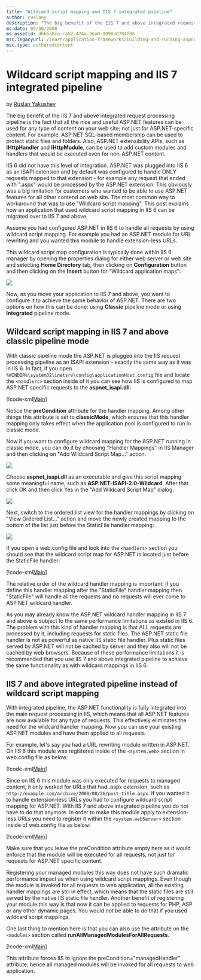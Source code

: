 ```yaml
---
title: "Wildcard script mapping and IIS 7 integrated pipeline"
author: ruslany
description: "The big benefit of the IIS 7 and above integrated request processing pipeline is the fact that all the nice and useful ASP.NET features can be used for any t..."
ms.date: 09/30/2008
ms.assetid: db6ba8ce-ca52-474a-96a0-909030784f86
msc.legacyurl: /learn/application-frameworks/building-and-running-aspnet-applications/wildcard-script-mapping-and-iis-integrated-pipeline
msc.type: authoredcontent
---
```

# Wildcard script mapping and IIS 7 integrated pipeline

by [Ruslan Yakushev](https://github.com/ruslany)

The big benefit of the IIS 7 and above integrated request processing pipeline is the fact that all the nice and useful ASP.NET features can be used for any type of content on your web site; not just for ASP.NET-specific content. For example, ASP.NET SQL-based membership can be used to protect static files and folders. Also, ASP.NET extensibility APIs, such as **IHttpHandler** and **IHttpModule**, can be used to add custom modules and handlers that would be executed even for non-ASP.NET content.

IIS 6 did not have this level of integration. ASP.NET was plugged into IIS 6 as an ISAPI extension and by default was configured to handle ONLY requests mapped to that extension - for example any request that ended with ".aspx" would be processed by the ASP.NET extension. This obviously was a big limitation for customers who wanted to be able to use ASP.NET features for all other contend on web site. The most common way to workaround that was to use "Wildcard script mapping". This post explains how an application that used wildcard script mapping in IIS 6 can be migrated over to IIS 7 and above.

Assume you had configured ASP.NET in IIS 6 to handle all requests by using wildcard script mapping. For example you had an ASP.NET module for URL rewriting and you wanted this module to handle extension-less URLs.

This wildcard script map configuration is typically done within IIS 6 manager by opening the properties dialog for either web server or web site and selecting **Home Directory** tab, then clicking on **Configuration** button and then clicking on the **Insert** button for "Wildcard application maps":

![](wildcard-script-mapping-and-iis-integrated-pipeline/_static/image1.png)

Now, as you move your application to IIS 7 and above, you want to configure it to achieve the same behavior of ASP.NET. There are two options on how this can be done: using **Classic** pipeline mode or using **Integrated** pipeline mode.

## Wildcard script mapping in IIS 7 and above classic pipeline mode

With classic pipeline mode the ASP.NET is plugged into the IIS request processing pipeline as an ISAPI extension - exactly the same way as it was in IIS 6. In fact, if you open `%WINDIR%\system32\inetsrv\config\applicationHost.config` file and locate the `<handlers>` section inside of it you can see how IIS is configured to map ASP.NET specific requests to the **aspnet\_isapi.dll**:

[!code-xml[Main](wildcard-script-mapping-and-iis-integrated-pipeline/samples/sample1.xml)]

Notice the **preCondition** attribute for the handler mapping. Among other things this attribute is set to **classicMode**, which ensures that this handler mapping only takes effect when the application pool is configured to run in classic mode.

Now if you want to configure wildcard mapping for the ASP.NET running in classic mode, you can do it by choosing "Handler Mappings" in IIS Manager and then clicking on "Add Wildcard Script Map..." action.

![](wildcard-script-mapping-and-iis-integrated-pipeline/_static/image2.png)

Choose **aspnet\_isapi.dll** as an executable and give this script mapping some meaningful name, such as **ASP.NET-ISAPI-2.0-Wildcard**. After that click OK and then click Yes in the "Add Wildcard Script Map" dialog.

![](wildcard-script-mapping-and-iis-integrated-pipeline/_static/image3.png)

Next, switch to the ordered list view for the handler mappings by clicking on "View Ordered List..." action and move the newly created mapping to the bottom of the list just before the StaticFile handler mapping:

![](wildcard-script-mapping-and-iis-integrated-pipeline/_static/image5.png)

If you open a web.config file and look into the `<handlers>` section you should see that the wildcard script map for ASP.NET is located just before the StaticFile handler:

[!code-xml[Main](wildcard-script-mapping-and-iis-integrated-pipeline/samples/sample2.xml)]

The relative order of the wildcard handler mapping is important: if you define this handler mapping after the "StaticFile" handler mapping then "StaticFile" will handle all the requests and no requests will ever come to ASP.NET wildcard handler.

As you may already know the ASP.NET wildcard handler mapping in IIS 7 and above is subject to the same performance limitations as existed in IIS 6. The problem with this kind of handler mapping is that ALL requests are processed by it, including requests for static files. The ASP.NET static file handler is not as powerful as native IIS static file handler. Plus static files served by ASP.NET will not be cached by server and they also will not be cached by web browsers. Because of these performance limitations it is recommended that you use IIS 7 and above integrated pipeline to achieve the same functionality as with wildcard mappings in IIS 6.

## IIS 7 and above integrated pipeline instead of wildcard script mapping

With integrated pipeline, the ASP.NET functionality is fully integrated into the main request processing in IIS, which means that all ASP.NET features are now available for any type of requests. This effectively eliminates the need for the wildcard handler mapping. Now you can use your existing ASP.NET modules and have them applied to all requests.

For example, let's say you had a URL rewriting module written in ASP.NET. On IIS 6 this module was registered inside of the `<system.web>` section in web.config file as below:

[!code-xml[Main](wildcard-script-mapping-and-iis-integrated-pipeline/samples/sample3.xml)]

Since on IIS 6 this module was only executed for requests to managed content, it only worked for URLs that had .aspx extension, such as `http://example.com/archive/2008/08/26/post-title.aspx`. If you wanted it to handle extension-less URLs you had to configure wildcard script mapping for ASP.NET. With IIS 7 and above integrated pipeline you do not have to do that anymore. In order to make this module apply to extension-less URLs you need to register it within the `<system.webServer>` section inside of web.config file as below:

[!code-xml[Main](wildcard-script-mapping-and-iis-integrated-pipeline/samples/sample4.xml)]

Make sure that you leave the preCondition attribute empty here as it would enforce that the module will be executed for all requests, not just for requests for ASP.NET specific content.

Registering your managed modules this way does not have such dramatic performance impact as when using wildcard script mappings. Even though the module is invoked for all requests to web application, all the existing handler mappings are still in effect, which means that the static files are still served by the native IIS static file handler. Another benefit of registering your module this way is that now it can be applied to requests for PHP, ASP or any other dynamic pages. You would not be able to do that if you used wildcard script mappings.

One last thing to mention here is that you can also use the attribute on the `<modules>` section called **runAllManagedModulesForAllRequests**.

[!code-xml[Main](wildcard-script-mapping-and-iis-integrated-pipeline/samples/sample5.xml)]

This attribute forces IIS to ignore the preCondition="managedHandler" attribute, hence all managed modules will be invoked for all requests to web application.
